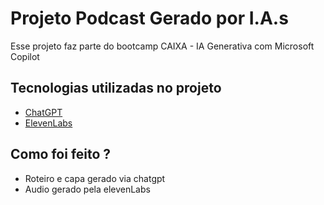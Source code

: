 # Projeto Podcast Gerado por I.A.s

Esse projeto faz parte do bootcamp CAIXA - IA Generativa com Microsoft Copilot

##  Tecnologias utilizadas no projeto

- [ChatGPT](https://chat.openai.com/) 
- [ElevenLabs](https://beta.elevenlabs.io/)

##  Como foi feito ?

- Roteiro e capa gerado via chatgpt
- Audio gerado pela elevenLabs
